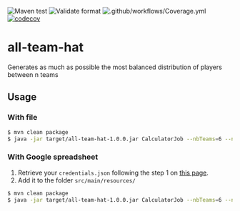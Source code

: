 ![Maven test](https://github.com/julien-gm/all-team-hat/workflows/Maven%20test/badge.svg?branche=master)
![Validate format](https://github.com/julien-gm/all-team-hat/workflows/Validate%20format/badge.svg?branche=master)
![.github/workflows/Coverage.yml](https://github.com/julien-gm/all-team-hat/workflows/.github/workflows/Coverage.yml/badge.svg??branche=master)
[![codecov](https://codecov.io/gh/julien-gm/all-team-hat/branch/master/graph/badge.svg)](https://codecov.io/gh/julien-gm/all-team-hat)

# all-team-hat
Generates as much as possible the most balanced distribution of players between n teams

## Usage


### With file

```bash
$ mvn clean package
$ java -jar target/all-team-hat-1.0.0.jar CalculatorJob --nbTeams=6 --nbRuns=20 -file my_file.csv
```

### With Google spreadsheet

1. Retrieve your `credentials.json` following the step 1 on [this page](https://developers.google.com/sheets/api/quickstart/java).
2. Add it to the folder `src/main/resources/`

```bash
$ mvn clean package
$ java -jar target/all-team-hat-1.0.0.jar CalculatorJob --nbTeams=6 --nbRuns=20 -sheet my_sheet_id
```
